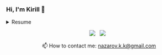 ### Hi, I'm Kirill 👋

<details>
  <summary> Resume </summary>
  
### 🎓 Education
- **Software engineering**\
  2019-2022\
  **Sourth Ural State University** - Russian Federation
### ⚡ Technical stack
&nbsp;&nbsp;&nbsp;&nbsp;&nbsp;&nbsp;**Languages**: Python(major), C++, SQL, Unix/Linux shell\
&nbsp;&nbsp;&nbsp;&nbsp;&nbsp;&nbsp;**Databases**: PostgreSQL, Redis\
&nbsp;&nbsp;&nbsp;&nbsp;&nbsp;&nbsp;**Web Frameworks**: aiohttp, sanic\
&nbsp;&nbsp;&nbsp;&nbsp;&nbsp;&nbsp;**Python DB Frameworks**: sqlalchemy, alembic, aiopg, asyncpg\
&nbsp;&nbsp;&nbsp;&nbsp;&nbsp;&nbsp;**Testing**: pytest, yandex-tank\
&nbsp;&nbsp;&nbsp;&nbsp;&nbsp;&nbsp;**Web Servers**: Nginx\
&nbsp;&nbsp;&nbsp;&nbsp;&nbsp;&nbsp;**Infrastructure**: Docker, Docker compose, Github/Gitlab, Gitlab CI
</details>

<p align = 'center'>
  <a href="https://t.me/skrillite"><img src="https://img.shields.io/badge/Telegram-2CA5E0?style=for-the-badge&   logo=telegram&logoColor=white"></a>&nbsp;&nbsp;
  <a href="https://vk.com/nazarovkk"><img src="https://img.shields.io/badge/вконтакте-%232E87FB.svg?&style=for-the-badge&logo=vk&logoColor=white"></a>&nbsp;&nbsp;
<p align = 'center'>
  📫  How to contact me: <a href='mailto:nazarov.k.k@gmail.com'>nazarov.k.k@gmail.com</a>
</p>
<!--
**Skrillite/Skrillite** is a ✨ _special_ ✨ repository because its `README.md` (this file) appears on your GitHub profile.

Here are some ideas to get you started:

- 🔭 I’m currently working on ...
- 🌱 I’m currently learning ...
- 👯 I’m looking to collaborate on ...
- 🤔 I’m looking for help with ...
- 💬 Ask me about ...
- 📫 How to reach me: ...
- 😄 Pronouns: ...
- ⚡ Fun fact: ...
-->
